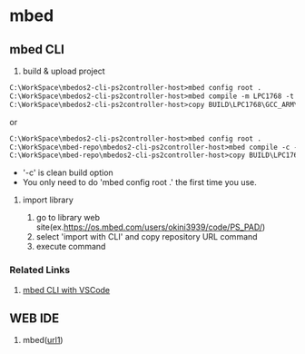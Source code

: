 # mbed

## mbed CLI

1. build & upload project
```txt
C:\WorkSpace\mbedos2-cli-ps2controller-host>mbed config root .
C:\WorkSpace\mbedos2-cli-ps2controller-host>mbed compile -m LPC1768 -t GCC_ARM
C:\WorkSpace\mbedos2-cli-ps2controller-host>copy BUILD\LPC1768\GCC_ARM\mbedos2-cli-ps2controller-host.bin D:\
```
or
```txt
C:\WorkSpace\mbedos2-cli-ps2controller-host>mbed config root .
C:\WorkSpace\mbed-repo\mbedos2-cli-ps2controller-host>mbed compile -c -m LPC1768 -t GCC_ARM
C:\WorkSpace\mbed-repo\mbedos2-cli-ps2controller-host>copy BUILD\LPC1768\GCC_ARM\mbedos2-cli-ps2controller-host.bin D:\
```
* '-c' is clean build option
* You only need to do  'mbed config root .' the first time you use.

1. import library

    1. go to library web site(ex.https://os.mbed.com/users/okini3939/code/PS_PAD/)
    1. select 'import with CLI' and copy repository URL command
    1. execute command

### Related Links
1. [mbed CLI with VSCode](https://os.mbed.com/users/ytsuboi/notebook/ja-setup-mbed-cli-on-windows/)

## WEB IDE
1.  mbed([url1](https://os.mbed.com/platforms/mbed-LPC1768/))

